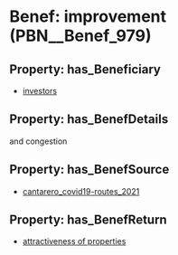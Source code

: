 # Benef: __improvement__ (PBN__Benef_979)

## Property: has_Beneficiary

* [investors](../Stakeholder/PBN__Stakeholder_49)

## Property: has_BenefDetails

and congestion

## Property: has_BenefSource

* [cantarero_covid19-routes_2021](../Article/PBN__Article_201)

## Property: has_BenefReturn

* [attractiveness of properties](../BenefReturn/PBN__BenefReturn_1078)

